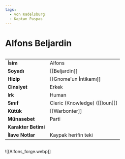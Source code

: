 ```yaml
---
tags:
  - von Kadelsburg
  - Kaptan Paspas
---  
```

# Alfons Beljardin  
  
<div class="row">    
 <div class="column">  
  
|  |  |  
|---|---|  
| **İsim** | Alfons |  
| **Soyadı** | [[Beljardin]] |  
| **Hizip** | [[Gnome'un İntikamı]] |  
| **Cinsiyet** | Erkek |  
| **Irk** | Human |  
| **Sınıf** | Cleric (Knowledge) ([[Ioun]]) |  
| **Kütük** | [[Warbonter]] |  
| **Münasebet** | Parti |  
| **Karakter Betimi** |  |  
| **İlave Notlar** | Kaypak herifin teki |  
   
 </div>    
 <div class="column">  
  
![[Alfons_forge.webp]]  
   
 </div>    
</div>  

